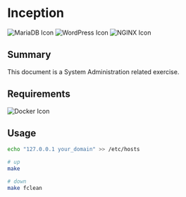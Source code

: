# Inception
![MariaDB Icon](https://img.shields.io/badge/MariaDB-003545?style=flat&logo=mariadb&logoColor=white)
![WordPress Icon](https://img.shields.io/badge/WordPress-21759B?style=flat&logo=wordpress&logoColor=white)
![NGINX Icon](https://img.shields.io/badge/NGINX-009639?style=flat&logo=nginx&logoColor=white)

## Summary
This document is a System Administration related exercise.  

## Requirements
![Docker Icon](https://img.shields.io/badge/Docker-2496ED?style=flat&logo=docker&logoColor=white)

## Usage
```sh
echo "127.0.0.1 your_domain" >> /etc/hosts

# up
make

# down
make fclean
```
